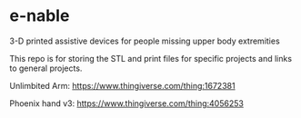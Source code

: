 # e-nable
3-D printed assistive devices for people missing upper body extremities 


This repo is for storing the STL and print files for specific projects and links to general projects. 


Unlimbited Arm: https://www.thingiverse.com/thing:1672381

Phoenix hand v3: https://www.thingiverse.com/thing:4056253 
